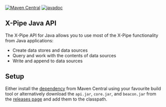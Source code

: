 [![Maven Central](https://maven-badges.herokuapp.com/maven-central/io.xpipe/api/badge.svg)](https://maven-badges.herokuapp.com/maven-central/io.xpipe/api)
[![javadoc](https://javadoc.io/badge2/io.xpipe/api/javadoc.svg)](https://javadoc.io/doc/io.xpipe/api)

## X-Pipe Java API

The X-Pipe API for Java allows you to use most of the X-Pipe functionality from Java applications:

- Create data stores and data sources
- Query and work with the contents of data sources
- Write and append to data sources

## Setup

Either install the [dependency](https://maven-badges.herokuapp.com/maven-central/io.xpipe/api) from Maven Central
using your favourite build tool or alternatively download the `api.jar`, `core.jar`, and `beacon.jar`
from the [releases page](https://github.com/xpipe-io/xpipe_java/releases/latest) and add them to the classpath.

